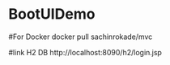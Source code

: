 
# BootUIDemo

#For Docker 
docker pull sachinrokade/mvc

#link H2 DB
http://localhost:8090/h2/login.jsp

